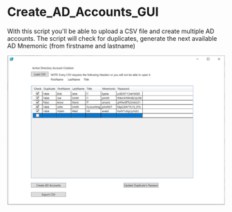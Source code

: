 # Create_AD_Accounts_GUI
With this script you'll be able to upload a CSV file and create multiple AD accounts. 
The script will check for duplicates, generate the next available AD Mnemonic (from firstname and lastname)

![alt text](https://github.com/fabiod89/Create_AD_Accounts_GUI/blob/main/Capture.PNG)


